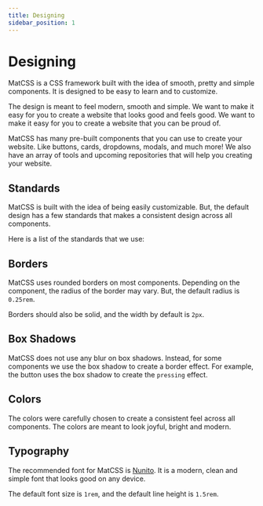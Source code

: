 ```yaml
---
title: Designing
sidebar_position: 1
---
```


# Designing

MatCSS is a CSS framework built with the idea of smooth, pretty and simple components. It is designed to be easy to learn and to customize.

The design is meant to feel modern, smooth and simple. We want to make it easy for you to create a website that looks good and feels good. We want to make it easy for you to create a website that you can be proud of.

MatCSS has many pre-built components that you can use to create your website. Like buttons, cards, dropdowns, modals, and much more! We also have an array of tools and upcoming repositories that will help you creating your website.

## Standards

MatCSS is built with the idea of being easily customizable. But, the default design has a few standards that makes a consistent design across all components.

Here is a list of the standards that we use:

## Borders

MatCSS uses rounded borders on most components. Depending on the component, the radius of the border may vary. But, the default radius is `0.25rem`.

Borders should also be solid, and the width by default is `2px`.

## Box Shadows

MatCSS does not use any blur on box shadows. Instead, for some components we use the box shadow to create a border effect. For example, the button uses the box shadow to create the `pressing` effect.

## Colors

The colors were carefully chosen to create a consistent feel across all components. The colors are meant to look joyful, bright and modern.

## Typography

The recommended font for MatCSS is [Nunito](https://fonts.google.com/specimen/Nunito). It is a modern, clean and simple font that looks good on any device.

The default font size is `1rem`, and the default line height is `1.5rem`.

